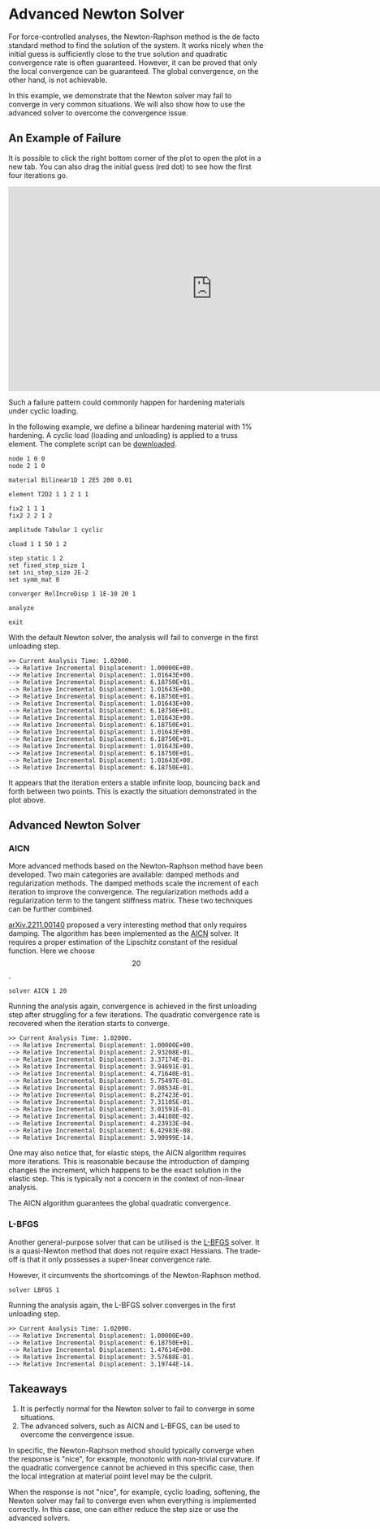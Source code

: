 # Advanced Newton Solver

For force-controlled analyses, the Newton-Raphson method is the de facto standard method to find the solution of the system.
It works nicely when the initial guess is sufficiently close to the true solution and quadratic convergence rate is often guaranteed.
However, it can be proved that only the local convergence can be guaranteed.
The global convergence, on the other hand, is not achievable.

In this example, we demonstrate that the Newton solver may fail to converge in very common situations.
We will also show how to use the advanced solver to overcome the convergence issue.

## An Example of Failure

It is possible to click the right bottom corner of the plot to open the plot in a new tab.
You can also drag the initial guess (red dot) to see how the first four iterations go.

<iframe src="https://www.desmos.com/calculator/uvmdtncok7?embed" width="800" height="400" style="border: 1px solid #ccc" frameborder=0></iframe>

Such a failure pattern could commonly happen for hardening materials under cyclic loading.

In the following example, we define a bilinear hardening material with $1\%$ hardening.
A cyclic load (loading and unloading) is applied to a truss element.
The complete script can be [downloaded](advanced-solver.zip).

```text hl_lines="4 11 13"
node 1 0 0
node 2 1 0

material Bilinear1D 1 2E5 200 0.01

element T2D2 1 1 2 1 1

fix2 1 1 1
fix2 2 2 1 2

amplitude Tabular 1 cyclic

cload 1 1 50 1 2

step static 1 2
set fixed_step_size 1
set ini_step_size 2E-2
set symm_mat 0

converger RelIncreDisp 1 1E-10 20 1

analyze

exit
```

With the default Newton solver, the analysis will fail to converge in the first unloading step.

```text hl_lines="13-16"
>> Current Analysis Time: 1.02000.
--> Relative Incremental Displacement: 1.00000E+00.
--> Relative Incremental Displacement: 1.01643E+00.
--> Relative Incremental Displacement: 6.18750E+01.
--> Relative Incremental Displacement: 1.01643E+00.
--> Relative Incremental Displacement: 6.18750E+01.
--> Relative Incremental Displacement: 1.01643E+00.
--> Relative Incremental Displacement: 6.18750E+01.
--> Relative Incremental Displacement: 1.01643E+00.
--> Relative Incremental Displacement: 6.18750E+01.
--> Relative Incremental Displacement: 1.01643E+00.
--> Relative Incremental Displacement: 6.18750E+01.
--> Relative Incremental Displacement: 1.01643E+00.
--> Relative Incremental Displacement: 6.18750E+01.
--> Relative Incremental Displacement: 1.01643E+00.
--> Relative Incremental Displacement: 6.18750E+01.
```

It appears that the iteration enters a stable infinite loop, bouncing back and forth between two points.
This is exactly the situation demonstrated in the plot above.

## Advanced Newton Solver

### AICN

More advanced methods based on the Newton-Raphson method have been developed.
Two main categories are available: damped methods and regularization methods.
The damped methods scale the increment of each iteration to improve the convergence.
The regularization methods add a regularization term to the tangent stiffness matrix.
These two techniques can be further combined.

[arXiv.2211.00140](https://doi.org/10.48550/arXiv.2211.00140) proposed a very interesting method that only requires damping.
The algorithm has been implemented as the [AICN](../../Library/Solver/AICN.md) solver.
It requires a proper estimation of the Lipschitz constant of the residual function.
Here we choose $$20$$.

```text
solver AICN 1 20
```

Running the analysis again, convergence is achieved in the first unloading step after struggling for a few iterations.
The quadratic convergence rate is recovered when the iteration starts to converge.

```text hl_lines="11-15"
>> Current Analysis Time: 1.02000.
--> Relative Incremental Displacement: 1.00000E+00.
--> Relative Incremental Displacement: 2.93208E-01.
--> Relative Incremental Displacement: 3.37174E-01.
--> Relative Incremental Displacement: 3.94691E-01.
--> Relative Incremental Displacement: 4.71640E-01.
--> Relative Incremental Displacement: 5.75497E-01.
--> Relative Incremental Displacement: 7.08534E-01.
--> Relative Incremental Displacement: 8.27423E-01.
--> Relative Incremental Displacement: 7.31105E-01.
--> Relative Incremental Displacement: 3.01591E-01.
--> Relative Incremental Displacement: 3.44108E-02.
--> Relative Incremental Displacement: 4.23933E-04.
--> Relative Incremental Displacement: 6.42983E-08.
--> Relative Incremental Displacement: 3.90999E-14.
```

One may also notice that, for elastic steps, the AICN algorithm requires more iterations.
This is reasonable because the introduction of damping changes the increment, which happens to be the exact solution in the elastic step.
This is typically not a concern in the context of non-linear analysis.

The AICN algorithm guarantees the global quadratic convergence.

### L-BFGS

Another general-purpose solver that can be utilised is the [L-BFGS](../../Library/Solver/BFGS.md) solver.
It is a quasi-Newton method that does not require exact Hessians.
The trade-off is that it only possesses a super-linear convergence rate.

However, it circumvents the shortcomings of the Newton-Raphson method.

```text
solver LBFGS 1
```

Running the analysis again, the L-BFGS solver converges in the first unloading step.

```text hl_lines="4-6"
>> Current Analysis Time: 1.02000.
--> Relative Incremental Displacement: 1.00000E+00.
--> Relative Incremental Displacement: 6.18750E+01.
--> Relative Incremental Displacement: 1.47614E+00.
--> Relative Incremental Displacement: 3.57688E-01.
--> Relative Incremental Displacement: 3.19744E-14.
```

## Takeaways

1. It is perfectly normal for the Newton solver to fail to converge in some situations.
2. The advanced solvers, such as AICN and L-BFGS, can be used to overcome the convergence issue.

In specific, the Newton-Raphson method should typically converge when the response is "nice", for example, monotonic with non-trivial curvature.
If the quadratic convergence cannot be achieved in this specific case, then the local integration at material point level may be the culprit.

When the response is not "nice", for example, cyclic loading, softening, the Newton solver may fail to converge even when everything is implemented correctly.
In this case, one can either reduce the step size or use the advanced solvers.
